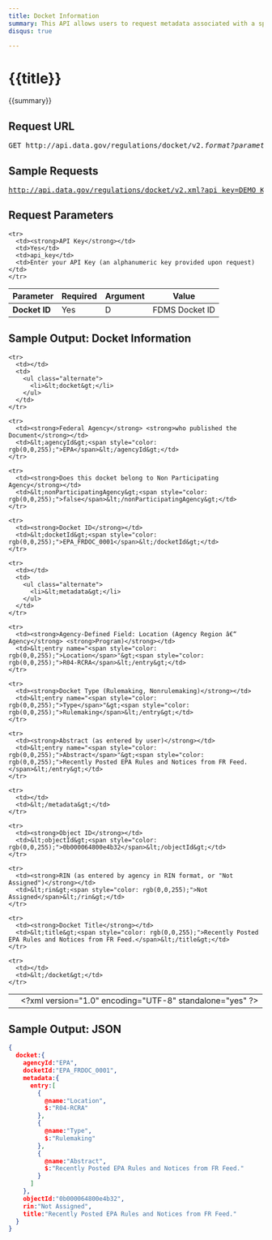 ```yaml
---
title: Docket Information
summary: This API allows users to request metadata associated with a specific Docket.
disqus: true

---
```


# {{title}}
{{summary}}

<ul id="toc"></ul>

## Request URL

<pre>GET http://api.data.gov/regulations/docket/v2<em>.format?parameters</em></pre>

## Sample Requests

<pre><a href="http://api.data.gov/regulations/docket/v2.xml?api_key=DEMO_KEY&D=EPA_FRDOC_0001">http://api.data.gov/regulations/docket/v2.xml?api_key=DEMO_KEY&D=EPA_FRDOC_0001</a></pre>

## Request Parameters

<table border="0" cellpadding="0" cellspacing="0" class="doc-parameters">
  <thead>
    <tr>
      <th>Parameter</th>
      <th>Required</th>
      <th>Argument</th>
      <th>Value</th>
    </tr>
  </thead>

  <tbody>
    <tr>
      <td><strong>Docket ID</strong></td>
      <td>Yes</td>
      <td>D</td>
      <td>FDMS Docket ID</td>
    </tr>

    <tr>
      <td><strong>API Key</strong></td>
      <td>Yes</td>
      <td>api_key</td>
      <td>Enter your API Key (an alphanumeric key provided upon request)</td>
    </tr>
  </tbody>
</table>

## Sample Output: Docket Information

<table>
  <tbody>
    <tr>
      <td></td>
      <td>&lt;?xml version="1.0" encoding="UTF-8" standalone="yes" ?&gt;</td>
    </tr>

    <tr>
      <td></td>
      <td>
        <ul class="alternate">
          <li>&lt;docket&gt;</li>
        </ul>
      </td>
    </tr>

    <tr>
      <td><strong>Federal Agency</strong> <strong>who published the Document</strong></td>
      <td>&lt;agencyId&gt;<span style="color: rgb(0,0,255);">EPA</span>&lt;/agencyId&gt;</td>
    </tr>

    <tr>
      <td><strong>Does this docket belong to Non Participating Agency</strong></td>
      <td>&lt;nonParticipatingAgency&gt;<span style="color: rgb(0,0,255);">false</span>&lt;/nonParticipatingAgency&gt;</td>
    </tr>

    <tr>
      <td><strong>Docket ID</strong></td>
      <td>&lt;docketId&gt;<span style="color: rgb(0,0,255);">EPA_FRDOC_0001</span>&lt;/docketId&gt;</td>
    </tr>

    <tr>
      <td></td>
      <td>
        <ul class="alternate">
          <li>&lt;metadata&gt;</li>
        </ul>
      </td>
    </tr>

    <tr>
      <td><strong>Agency-Defined Field: Location (Agency Region â€“ Agency</strong> <strong>Program)</strong></td>
      <td>&lt;entry name="<span style="color: rgb(0,0,255);">Location</span>"&gt;<span style="color: rgb(0,0,255);">R04-RCRA</span>&lt;/entry&gt;</td>
    </tr>

    <tr>
      <td><strong>Docket Type (Rulemaking, Nonrulemaking)</strong></td>
      <td>&lt;entry name="<span style="color: rgb(0,0,255);">Type</span>"&gt;<span style="color: rgb(0,0,255);">Rulemaking</span>&lt;/entry&gt;</td>
    </tr>

    <tr>
      <td><strong>Abstract (as entered by user)</strong></td>
      <td>&lt;entry name="<span style="color: rgb(0,0,255);">Abstract</span>"&gt;<span style="color: rgb(0,0,255);">Recently Posted EPA Rules and Notices from FR Feed.</span>&lt;/entry&gt;</td>
    </tr>

    <tr>
      <td></td>
      <td>&lt;/metadata&gt;</td>
    </tr>

    <tr>
      <td><strong>Object ID</strong></td>
      <td>&lt;objectId&gt;<span style="color: rgb(0,0,255);">0b000064800e4b32</span>&lt;/objectId&gt;</td>
    </tr>

    <tr>
      <td><strong>RIN (as entered by agency in RIN format, or "Not Assigned")</strong></td>
      <td>&lt;rin&gt;<span style="color: rgb(0,0,255);">Not Assigned</span>&lt;/rin&gt;</td>
    </tr>

    <tr>
      <td><strong>Docket Title</strong></td>
      <td>&lt;title&gt;<span style="color: rgb(0,0,255);">Recently Posted EPA Rules and Notices from FR Feed.</span>&lt;/title&gt;</td>
    </tr>

    <tr>
      <td></td>
      <td>&lt;/docket&gt;</td>
    </tr>
  </tbody>
</table>

## Sample Output: JSON

```json
{
  docket:{
    agencyId:"EPA",
    docketId:"EPA_FRDOC_0001",
    metadata:{
      entry:[
        {
          @name:"Location",
          $:"R04-RCRA"
        },
        {
          @name:"Type",
          $:"Rulemaking"
        },
        {
          @name:"Abstract",
          $:"Recently Posted EPA Rules and Notices from FR Feed."
        }
      ]
    },
    objectId:"0b000064800e4b32",
    rin:"Not Assigned",
    title:"Recently Posted EPA Rules and Notices from FR Feed."
  }
}
```
